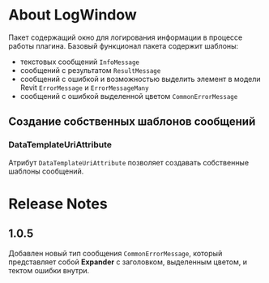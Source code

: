 # About LogWindow

Пакет содержащий окно для логирования информации в процессе работы плагина.
Базовый функционал пакета содержит шаблоны:
- текстовых сообщений `InfoMessage`
- сообщений с результатом `ResultMessage`
- сообщений с ошибкой и возможностью выделить элемент в модели Revit `ErrorMessage` и `ErrorMessageMany`
- сообщений с ошибкой выделенной цветом `CommonErrorMessage`

## Создание собственных шаблонов сообщений
### DataTemplateUriAttribute
Атрибут `DataTemplateUriAttribute` позволяет создавать собственные шаблоны сообщений.


# Release Notes
## 1.0.5
Добавлен новый тип сообщения `CommonErrorMessage`, который представляет собой **Expander** с заголовком, выделенным 
цветом, и тектом ошибки внутри.
